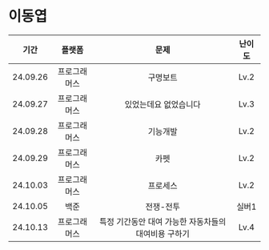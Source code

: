 # 이동엽

|   기간   |    플랫폼    |         문제          | 난이도 |
| :------: | :----------: | :-------------------: | :----: |
| 24.09.26 | 프로그래머스 |       구명보트        |  Lv.2  |
| 24.09.27 | 프로그래머스 | 있었는데요 없었습니다 |  Lv.3  |
| 24.09.28 | 프로그래머스 | 기능개발 |  Lv.2  |
| 24.09.29 | 프로그래머스 | 카펫 |  Lv.2  |
| 24.10.03 | 프로그래머스 | 프로세스 |  Lv.2  |
| 24.10.05 | 백준 | 전쟁-전투 |  실버1  |
| 24.10.13 | 프로그래머스 | 특정 기간동안 대여 가능한 자동차들의 대여비용 구하기 |  Lv.4  |
